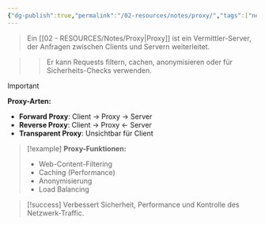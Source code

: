 ```yaml
---
{"dg-publish":true,"permalink":"/02-resources/notes/proxy/","tags":["netzwerk/vermittler","sicherheit/gateway"],"noteIcon":"","updated":"2025-09-16T23:41:26.000+02:00"}
---
```



>Ein [[02 - RESOURCES/Notes/Proxy\|Proxy]] ist ein Vermittler-Server, der Anfragen zwischen Clients und Servern weiterleitet.

>>Er kann Requests filtern, cachen, anonymisieren oder für Sicherheits-Checks verwenden.

>[!important] 
>**Proxy-Arten:**
>- **Forward Proxy**: Client → Proxy → Server
>- **Reverse Proxy**: Client → Proxy ← Server
>- **Transparent Proxy**: Unsichtbar für Client

>[!example] 
>**Proxy-Funktionen:**
>- Web-Content-Filtering
>- Caching (Performance)
>- Anonymisierung
>- Load Balancing

>[!success] 
>Verbessert Sicherheit, Performance und Kontrolle des Netzwerk-Traffic.